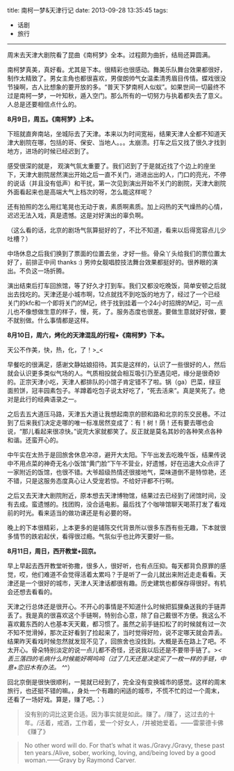 title: 南柯一梦&天津行记
date: 2013-09-28 13:35:45
tags:
- 话剧
- 旅行
---

周末去天津大剧院看了昆曲《南柯梦》全本。过程颇为曲折，结局还算圆满。

南柯梦真美，真好看。尤其是下本。很精彩也很感动。舞美乐队舞台效果都很好，制作太精致了。男女主角也都很喜欢，男俊朗帅气女温柔清秀眉目传情。蝶戏很没节操啊，古人比想象的要开放的多。“普天下梦南柯人似蚁”。如果世间一切最终不过是南柯一梦，一叶知秋，遁入空门。那么所有的一切努力与执着都失去了意义。人总是还要相信点什么的。

<!-- more -->

**8月9日，周五。《南柯梦》上本。**

下班就直奔南站，坐城际去了天津。本来以为时间宽裕，结果天津人全都不知道天津大剧院在哪，包括的哥、保安、当地人。。。太崩溃。打车之后又找了很久才找到地方，进场的时候已经迟到了。

感受很深的就是， 观演气氛太重要了。我们迟到了于是就近找了个边上的座坐下，天津大剧院居然演出开始之后一直不关门，进进出出的人，门口的亮光，不停的说话（并且没有低声）和干扰，第一次见到演出开始不关门的剧院，天津大剧院外面看起来也是高端大气上档次的呀，怎么能这样呢？

还有拍照的怎么用红笔晃也无动于衷，素质啊素质。加上闷热的天气燥热的心情，迟迟无法入戏，真是遗憾。这是对好演出的辜负啊。

（这么看的话，北京的剧场气氛算挺好的了，不比不知道，看来以后得宽容点儿少吐槽？）

中场休息之后我们换到了票面的位置去坐，才好一些。骨朵丫头给我们的票位置太好了，前排正中间 thanks :) 男帅女靓唱腔技法舞台效果都挺好的。很养眼的演出。不负这一场折腾。

演出结束后打车回旅馆，等了好久才打到车。我们又都没吃晚饭，简单安顿之后就出去找吃的。天津还是小城市啊，12点就找不到吃饭的地方了，经过了一个已经关门的kfc和一个即将关门的M记，终于找到挂着一个24小时招牌的M记，可一点儿也不像想做生意的样子，慢，死，了。服务态度也很差。要做生意就好好做，要不就别做。什么事情都是这样。

**8月10日，周六，烤化的天津混乱的行程+《南柯梦》下本。**

天公不作美，快，热，化，了！>_<

早餐吃的很满足，感谢文静姑娘招待。其实是这样的，认识了一些很好的人，然后就会认识更多类似气场的人。气质相投就会相互吸引乃至遇见吧，缘分是很奇妙的。正宗天津小吃，天津人都排队的小馆子肯定错不了啦。锅（ga）巴菜，绿豆面煎饼，冠丰园素包子。羊蹲着吃包子说太好吃了，“死去活来”。真是笑死了。绝对是此行的经典语录之一。

之后去五大道压马路，天津五大道让我想起南京的颐和路和北京的东交民巷。不过到了后来我们决定走哪的唯一标准居然变成了：有！树！荫！还有要去哪也会说，“那儿看起来很凉快。”说完大家就都笑了。反正就是莫名其妙的各种笑点各种和谐。还蛮开心的。

中午实在太热于是回旅舍休息冲凉，避开大太阳。下午出发去吃晚午饭，结果传说中不用点菜的神奇无名小饭馆“黄门脸”下午不营业，好遗憾，好在迅速大众点评了一家附近的饭馆，也很不错。大爷超级热情还很接地气，菜味道倒不是特惊艳，还不错，只是这服务态度真心让人受宠若惊。不给好评都不行啊。

之后又去天津大剧院附近，原本想去天津博物馆，结果过去已经到了闭馆时间，没有去成。蛮遗憾的。找团购，没合适电影。最后找了个咖啡馆聊天喝茶打发了看戏前的时光。看来适当的做功课还是有必要的呀。

晚上的下本很精彩，上本更多的是铺陈交代背景所以很多东西有些无趣，下本就很多情节的跌宕起伏，看得很过瘾。气氛似乎也比昨天要好一些。

**8月11日，周日，西开教堂+回京。**

早上早起去西开教堂听弥撒，很多人，很好听，也有点压抑。每天都背负原罪的感觉，哎，他们难道不会觉得活着太累吗？于是听了一会儿就出来附近走走看看。天津还是一个很好的城市，天津人天津话都很有趣。历史建筑也都保存得很好。有机会还想去看看的。

天津之行总体还是很开心。不开心的事情是不知道什么时候把狐狸桑送我的手链弄丢了。我是真的很喜欢这个手链啊，特别合心意，除了自己戴很不方便。我这么不喜欢戴东西的人也基本天天戴，都习惯了。虽然之前手链扣松了的时候就有过一次不知不觉滑掉，那次正好看到了捡起来了，当时觉得好险，说不定哪天就会弄丢。结果昨天看戏时候忽然就发现不见了，回旅舍也没找到。大概是丢在路上了吧。不太开心。骨朵特别淡定的说一点儿都不奇怪，还说我以后还是不要带手链了。>_< 丢三落四的毛病什么时候能好啊呜呜（过了几天还是决定买了一枚一样的手链，中意+恋旧木有办法。 ^_^）

回北京倒是很快很顺利，一晃就已经到了，完全没有变换城市的感觉。这样的周末旅行，也还挺不错的嘛。，身处一个有趣的闲适的城市，不慌不忙的过一个周末，还看了一场好戏。算是，赚了吧。：）

> 没有别的词比这更合适。因为事实就是如此。赚了。/赚了，这过去的十年。/活着，戒酒，工作着，爱一个好女人，/并被她爱着。——雷蒙德卡佛《赚了》

> No other word will do. For that’s what it was./Gravy./Gravy, these past ten years./Alive, sober, working, loving, and/being loved by a good woman.——Gravy by Raymond Carver.
